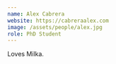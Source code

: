```yaml
---
name: Alex Cabrera
website: https://cabreraalex.com
image: /assets/people/alex.jpg
role: PhD Student
---
```


Loves Milka.
